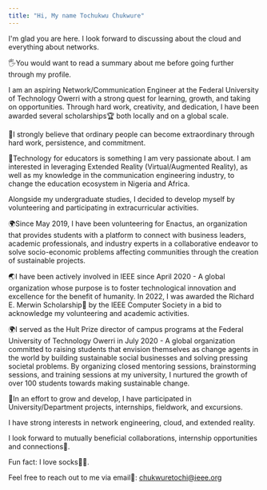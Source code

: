 ```yaml
---
title: "Hi, My name Tochukwu Chukwure"
---
```


I'm glad you are here. I look forward to discussing about the cloud and everything about networks.

🖐️You would want to read a summary about me before going further through my profile.

I am an aspiring Network/Communication Engineer at the Federal University of Technology Owerri with a strong quest for learning, growth, and taking on opportunities. Through hard work, creativity, and dedication, I have been awarded several scholarships🏆 both locally and on a global scale. 

🏅I strongly believe that ordinary people can become extraordinary through hard work, persistence, and commitment.

🥽Technology for educators is something I am very passionate about. I am interested in leveraging Extended Reality (Virtual/Augmented Reality), as well as my knowledge in the communication engineering industry, to change the education ecosystem in Nigeria and Africa.

Alongside my undergraduate studies, I decided to develop myself by volunteering and participating in extracurricular activities.

🌍Since May 2019, I have been volunteering for Enactus, an organization that provides students with a platform to connect with business leaders, academic professionals, and industry experts in a collaborative endeavor to solve socio-economic problems affecting communities through the creation of sustainable projects. 

🌏I have been actively involved in IEEE since April 2020 - A global organization whose purpose is to foster technological innovation and excellence for the benefit of humanity. In 2022, I was awarded the Richard E. Merwin Scholarship🏅 by the IEEE Computer Society in a bid to acknowledge my volunteering and academic activities.

🌍I served as the Hult Prize director of campus programs at the Federal University of Technology Owerri in July 2020 - A global organization committed to raising students that envision themselves as change agents in the world by building sustainable social businesses and solving pressing societal problems. By organizing closed mentoring sessions, brainstorming sessions, and training sessions at my university, I nurtured the growth of over 100 students towards making sustainable change. 

🧠In an effort to grow and develop, I have participated in University/Department projects, internships, fieldwork, and excursions.

I have strong interests in network engineering, cloud, and extended reality. 

I look forward to mutually beneficial collaborations, internship opportunities and connections🤝. 

Fun fact: I love socks🧦🧦. 

Feel free to reach out to me via email📧: chukwuretochi@ieee.org
